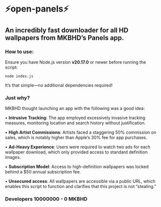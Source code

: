 # ⚡open-panels⚡
## An incredibly fast downloader for all HD wallpapers from MKBHD’s Panels app.

### How to use:
Ensure you have Node.js version **v20.17.0** or newer before running the script:

    node index.js
It’s that simple—no additional dependencies required!

### Just why?
MKBHD thought launching an app with the following was a good idea:

•  **Intrusive Tracking**: The app employed excessively invasive tracking measures, monitoring location and search history without justification.

•  **High Artist Commissions**: Artists faced a staggering 50% commission on sales, which is notably higher than Apple’s 30% fee for app purchases.

•  **Ad-Heavy Experience**: Users were required to watch two ads for each wallpaper download, which only provided access to standard definition images.

•  **Subscription Model**: Access to high-definition wallpapers was locked behind a $50 annual subscription fee.

•  **Unsecured access**: All wallpapers are accessible via a public URL, which enables this script to function and clarifies that this project is not “stealing.”

### Developers 10000000 - 0 MKBHD
